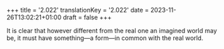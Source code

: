 +++
title = '2.022'
translationKey = '2.022'
date = 2023-11-26T13:02:21+01:00
draft = false
+++

It is clear that however different from the real one an imagined world may be, it must have something—a form—in common with the real world.

